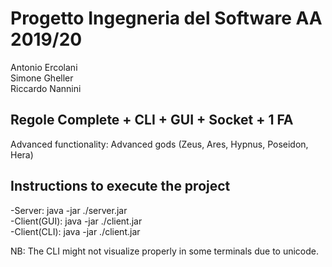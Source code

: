 # Progetto Ingegneria del Software AA 2019/20

Antonio Ercolani<br/>
Simone Gheller<br/>
Riccardo Nannini<br/>

## Regole Complete + CLI + GUI + Socket + 1 FA
Advanced functionality: Advanced gods (Zeus, Ares, Hypnus, Poseidon, Hera)

## Instructions to execute the project
-Server: java -jar ./server.jar<br/>
-Client(GUI): java -jar ./client.jar<br/>
-Client(CLI): java -jar ./client.jar<br/>

NB: The CLI might not visualize properly in some terminals due to unicode.
